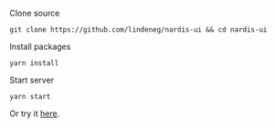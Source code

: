 Clone source

`git clone https://github.com/lindeneg/nardis-ui && cd nardis-ui`

Install packages

`yarn install`

Start server

`yarn start`

Or try it [here](https://nardis.lindeneg.org).
